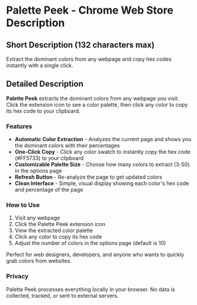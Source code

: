# Palette Peek - Chrome Web Store Description

## Short Description (132 characters max)
Extract the dominant colors from any webpage and copy hex codes instantly with a single click.

## Detailed Description

**Palette Peek** extracts the dominant colors from any webpage you visit. Click the extension icon to see a color palette, then click any color to copy its hex code to your clipboard.

### Features

- **Automatic Color Extraction** - Analyzes the current page and shows you the dominant colors with their percentages
- **One-Click Copy** - Click any color swatch to instantly copy the hex code (#FF5733) to your clipboard
- **Customizable Palette Size** - Choose how many colors to extract (3-50) in the options page
- **Refresh Button** - Re-analyze the page to get updated colors
- **Clean Interface** - Simple, visual display showing each color's hex code and percentage of the page

### How to Use

1. Visit any webpage
2. Click the Palette Peek extension icon
3. View the extracted color palette
4. Click any color to copy its hex code
5. Adjust the number of colors in the options page (default is 10)

Perfect for web designers, developers, and anyone who wants to quickly grab colors from websites.

### Privacy

Palette Peek processes everything locally in your browser. No data is collected, tracked, or sent to external servers.
